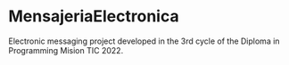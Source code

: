 # MensajeriaElectronica
Electronic messaging project developed in the 3rd cycle of the Diploma in Programming Mision TIC 2022.
